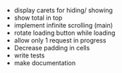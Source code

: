 - display carets for hiding/ showing
- show total in top
- implement infinite scrolling (main)
- rotate loading button while loading
- allow only 1 request in progress
- Decrease padding in cells
- write tests
- make documentation